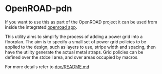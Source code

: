 # OpenROAD-pdn

If you want to use this as part of the OpenROAD project it can be used from inside the integrated [openroad app](https://github.com/The-OpenROAD-Project/OpenROAD).

This utility aims to simplify the process of adding a power grid into a floorplan. 
The aim is to specify a small set of power grid policies to be applied to the design, such as layers to use,
stripe width and spacing, then have the utility generate the actual metal straps. Grid policies can be defined
over the stdcell area, and over areas occupied by macros.

For more details refer to [doc/README.md](doc/README.md)
